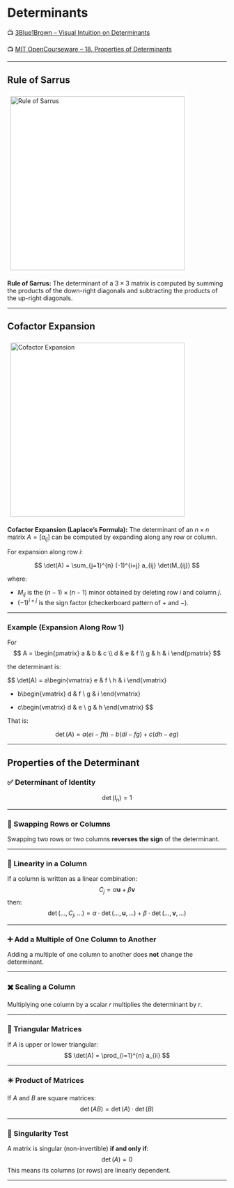 <!-- File: linear_algebra/determinants.md -->

# Determinants

📺 [3Blue1Brown – Visual Intuition on Determinants](https://www.youtube.com/watch?v=Ip3X9LOh2dk&ab_channel=3Blue1Brown)

📺 [MIT OpenCourseware – 18. Properties of Determinants](https://www.youtube.com/watch?v=srxexLishgY)

---

## Rule of Sarrus

<div style="background-color: white; padding: 0.5em; display: inline-block; border-radius: 4px;">
  <img src="../assets/rule-of-sarrus.svg" alt="Rule of Sarrus" width="400">
</div>

**Rule of Sarrus:** The determinant of a $3 \times 3$ matrix is computed by summing the products of the down-right diagonals and subtracting the products of the up-right diagonals.

---

## Cofactor Expansion

<div style="background-color: white; padding: 0.5em; display: inline-block; border-radius: 4px;">
  <img src="../assets/cofactor-expansion.png" alt="Cofactor Expansion" width="400">
</div>

**Cofactor Expansion (Laplace’s Formula):** The determinant of an $n \times n$ matrix $A = [a_{ij}]$ can be computed by expanding along any row or column.

For expansion along row $i$:

$$
\det(A) = \sum_{j=1}^{n} (-1)^{i+j} a_{ij} \det(M_{ij})
$$

where:

- $M_{ij}$ is the $(n-1) \times (n-1)$ minor obtained by deleting row $i$ and column $j$.
- $(-1)^{i+j}$ is the sign factor (checkerboard pattern of $+$ and $-$).

---

### Example (Expansion Along Row 1)

For
$$
A = \begin{pmatrix}
a & b & c \\
d & e & f \\
g & h & i
\end{pmatrix}
$$

the determinant is:

$$
\det(A) = a\begin{vmatrix} e & f \\ h & i \end{vmatrix}
- b\begin{vmatrix} d & f \\ g & i \end{vmatrix}
+ c\begin{vmatrix} d & e \\ g & h \end{vmatrix}
$$

That is:

$$
\det(A) = a(ei - fh) - b(di - fg) + c(dh - eg)
$$

---

## Properties of the Determinant

### ✅ Determinant of Identity
$$
\det(I_n) = 1
$$

---

### 🔄 Swapping Rows or Columns
Swapping two rows or two columns **reverses the sign** of the determinant.

---

### 🔁 Linearity in a Column
If a column is written as a linear combination:
$$
C_j = \alpha \mathbf{u} + \beta \mathbf{v}
$$
then:
$$
\det(\dots, C_j, \dots) = \alpha \cdot \det(\dots, \mathbf{u}, \dots) + \beta \cdot \det(\dots, \mathbf{v}, \dots)
$$

---

### ➕ Add a Multiple of One Column to Another
Adding a multiple of one column to another does **not** change the determinant.

---

### ✖️ Scaling a Column
Multiplying one column by a scalar $r$ multiplies the determinant by $r$.

---

### 🔺 Triangular Matrices
If $A$ is upper or lower triangular:
$$
\det(A) = \prod_{i=1}^{n} a_{ii}
$$

---

### ✴️ Product of Matrices
If $A$ and $B$ are square matrices:
$$
\det(AB) = \det(A) \cdot \det(B)
$$

---

### 🚫 Singularity Test
A matrix is singular (non-invertible) **if and only if**:
$$
\det(A) = 0
$$
This means its columns (or rows) are linearly dependent.

---
